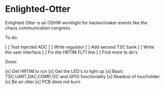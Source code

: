 # Enlighted-Otter

Enlighted Otter is an OSHW worklight for hacker/maker events like the chaos communication congress.

To do:

[ ] Test Injected ADC
[ ] Write regulator
[ ] Add second TSC bank
[ ] Write the user interface
[ ] Fix the HRTIM FLT1 line
[ ] Find more to do's

Done:

[x] Get HRTIM to run
[x] Get the LED's to light up
[x] Basic TSC,UART,DAC,COMP,I2C and GPIO functionality
[x] Readout of touchslider
[x] Be an otter
[x] PCB does not burn
